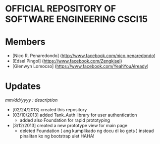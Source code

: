OFFICIAL REPOSITORY OF SOFTWARE ENGINEERING CSCI15
==================================================

Members 
================
- [Nico R. Penaredondo] (http://www.facebook.com/nico.penaredondo)
- [Edsel Pingol] (https://www.facebook.com/Zengkisel)
- [Glenwyn Lomocso] (https://www.facebook.com/YeahYouAlready)

Updates 
================
*mm/dd/yyyy : description*
- [02/24/2013] created this repository
- [03/10/2013] added Tank_Auth library for user authentication
	- added also Foundation for rapid prototyping
- [3/12/2013] created a new prototype view for main page
	- deleted Foundation ( ang kumplikado ng docu di ko gets ) instead pinalitan ko ng bootstrap ulet HAHA!